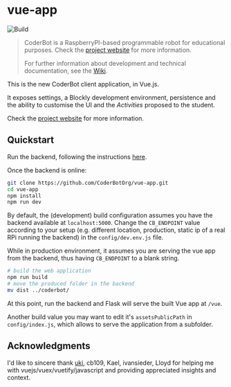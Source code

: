 # vue-app
![Build](https://github.com/CoderBotOrg/frontend/actions/workflows/build/badge.svg)

> CoderBot is a RaspberryPI-based programmable robot for educational purposes. Check the [project website](https://www.coderbot.org) for more information.
>
> For further information about development and technical documentation, see the [Wiki](https://github.com/CoderBotOrg/coderbot/wiki).

This is the new CoderBot client application, in Vue.js.

It exposes settings, a Blockly development environment, persistence and the ability to customise the UI and the _Activities_ proposed to the student.

Check the [project website](https://www.coderbot.org) for more information.


## Quickstart

Run the backend, following the instructions [here](https://github.com/CoderBotOrg/coderbot/blob/develop/README.md).

Once the backend is online:

```bash
git clone https://github.com/CoderBotOrg/vue-app.git
cd vue-app
npm install
npm run dev
```

By default, the (development) build configuration assumes you have the backend available at `localhost:5000`. Change the `CB_ENDPOINT` value according to your setup (e.g. different location, production, static ip of a real RPi running the backend) in the `config/dev.env.js` file.

While in production environment, it assumes you are serving the vue app from the backend, thus having `CB_ENDPOINT` to a blank string.

```bash
# build the web application
npm run build
# move the produced folder in the backend
mv dist ../coderbot/
```

At this point, run the backend and Flask will serve the built Vue app at `/vue`.

Another build value you may want to edit it's `assetsPublicPath` in `config/index.js`, which allows to serve the application from a subfolder.

## Acknowledgments

I'd like to sincere thank [uki](https://uki.nz/cv), cb109, Kael, ivansieder, Lloyd for helping me with vuejs/vuex/vuetify/javascript and providing appreciated insights and context.
